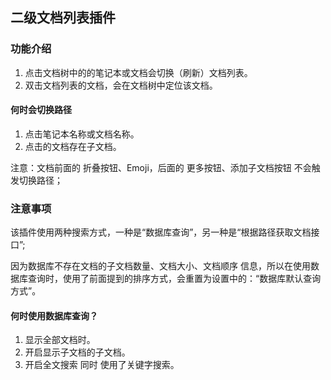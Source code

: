 ## 二级文档列表插件


### 功能介绍
1. 点击文档树中的的笔记本或文档会切换（刷新）文档列表。
2. 双击文档列表的文档，会在文档树中定位该文档。

#### 何时会切换路径
1. 点击笔记本名称或文档名称。
2. 点击的文档存在子文档。

注意：文档前面的 折叠按钮、Emoji，后面的 更多按钮、添加子文档按钮 不会触发切换路径；




### 注意事项

该插件使用两种搜索方式，一种是“数据库查询”，另一种是“根据路径获取文档接口”;

因为数据库不存在文档的子文档数量、文档大小、文档顺序 信息，所以在使用数据库查询时，使用了前面提到的排序方式，会重置为设置中的：“数据库默认查询方式”。


#### 何时使用数据库查询？
1. 显示全部文档时。
2. 开启显示子文档的子文档。
3. 开启全文搜索 同时 使用了关键字搜索。


